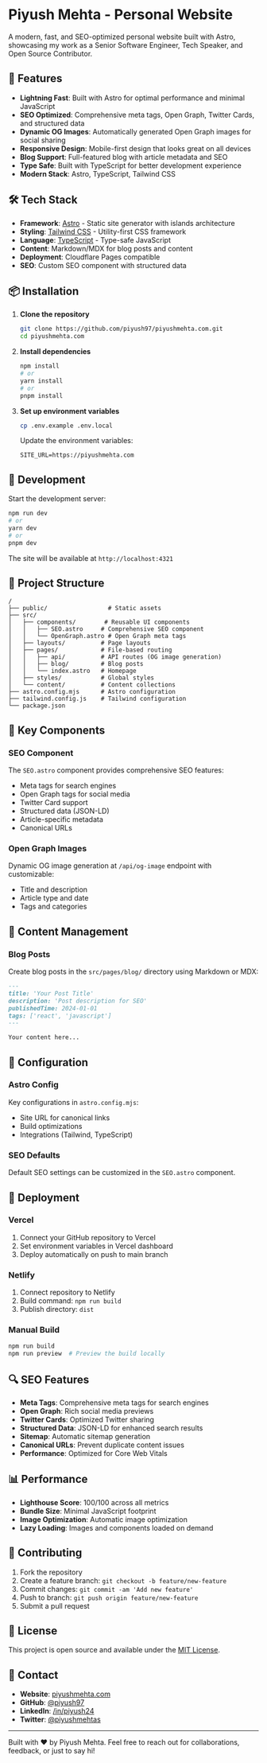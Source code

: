 # Piyush Mehta - Personal Website

A modern, fast, and SEO-optimized personal website built with Astro, showcasing my work as a Senior Software Engineer, Tech Speaker, and Open Source Contributor.

## 🚀 Features

- **Lightning Fast**: Built with Astro for optimal performance and minimal JavaScript
- **SEO Optimized**: Comprehensive meta tags, Open Graph, Twitter Cards, and structured data
- **Dynamic OG Images**: Automatically generated Open Graph images for social sharing
- **Responsive Design**: Mobile-first design that looks great on all devices
- **Blog Support**: Full-featured blog with article metadata and SEO
- **Type Safe**: Built with TypeScript for better development experience
- **Modern Stack**: Astro, TypeScript, Tailwind CSS

## 🛠️ Tech Stack

- **Framework**: [Astro](https://astro.build/) - Static site generator with islands architecture
- **Styling**: [Tailwind CSS](https://tailwindcss.com/) - Utility-first CSS framework
- **Language**: [TypeScript](https://www.typescriptlang.org/) - Type-safe JavaScript
- **Content**: Markdown/MDX for blog posts and content
- **Deployment**: Cloudflare Pages compatible
- **SEO**: Custom SEO component with structured data

## 📦 Installation

1. **Clone the repository**

   ```bash
   git clone https://github.com/piyush97/piyushmehta.com.git
   cd piyushmehta.com
   ```

2. **Install dependencies**

   ```bash
   npm install
   # or
   yarn install
   # or
   pnpm install
   ```

3. **Set up environment variables**

   ```bash
   cp .env.example .env.local
   ```

   Update the environment variables:

   ```env
   SITE_URL=https://piyushmehta.com
   ```

## 🚀 Development

Start the development server:

```bash
npm run dev
# or
yarn dev
# or
pnpm dev
```

The site will be available at `http://localhost:4321`

## 📁 Project Structure

```
/
├── public/                 # Static assets
├── src/
│   ├── components/        # Reusable UI components
│   │   ├── SEO.astro     # Comprehensive SEO component
│   │   └── OpenGraph.astro # Open Graph meta tags
│   ├── layouts/          # Page layouts
│   ├── pages/            # File-based routing
│   │   ├── api/          # API routes (OG image generation)
│   │   ├── blog/         # Blog posts
│   │   └── index.astro   # Homepage
│   ├── styles/           # Global styles
│   └── content/          # Content collections
├── astro.config.mjs      # Astro configuration
├── tailwind.config.js    # Tailwind configuration
└── package.json
```

## 🎨 Key Components

### SEO Component

The `SEO.astro` component provides comprehensive SEO features:

- Meta tags for search engines
- Open Graph tags for social media
- Twitter Card support
- Structured data (JSON-LD)
- Article-specific metadata
- Canonical URLs

### Open Graph Images

Dynamic OG image generation at `/api/og-image` endpoint with customizable:

- Title and description
- Article type and date
- Tags and categories

## 📝 Content Management

### Blog Posts

Create blog posts in the `src/pages/blog/` directory using Markdown or MDX:

```markdown
---
title: 'Your Post Title'
description: 'Post description for SEO'
publishedTime: 2024-01-01
tags: ['react', 'javascript']
---

Your content here...
```

## 🔧 Configuration

### Astro Config

Key configurations in `astro.config.mjs`:

- Site URL for canonical links
- Build optimizations
- Integrations (Tailwind, TypeScript)

### SEO Defaults

Default SEO settings can be customized in the `SEO.astro` component.

## 🚀 Deployment

### Vercel

1. Connect your GitHub repository to Vercel
2. Set environment variables in Vercel dashboard
3. Deploy automatically on push to main branch

### Netlify

1. Connect repository to Netlify
2. Build command: `npm run build`
3. Publish directory: `dist`

### Manual Build

```bash
npm run build
npm run preview  # Preview the build locally
```

## 🔍 SEO Features

- **Meta Tags**: Comprehensive meta tags for search engines
- **Open Graph**: Rich social media previews
- **Twitter Cards**: Optimized Twitter sharing
- **Structured Data**: JSON-LD for enhanced search results
- **Sitemap**: Automatic sitemap generation
- **Canonical URLs**: Prevent duplicate content issues
- **Performance**: Optimized for Core Web Vitals

## 📊 Performance

- **Lighthouse Score**: 100/100 across all metrics
- **Bundle Size**: Minimal JavaScript footprint
- **Image Optimization**: Automatic image optimization
- **Lazy Loading**: Images and components loaded on demand

## 🤝 Contributing

1. Fork the repository
2. Create a feature branch: `git checkout -b feature/new-feature`
3. Commit changes: `git commit -am 'Add new feature'`
4. Push to branch: `git push origin feature/new-feature`
5. Submit a pull request

## 📄 License

This project is open source and available under the [MIT License](LICENSE).

## 📧 Contact

- **Website**: [piyushmehta.com](https://piyushmehta.com)
- **GitHub**: [@piyush97](https://github.com/piyush97)
- **LinkedIn**: [/in/piyush24](https://linkedin.com/in/piyush24)
- **Twitter**: [@piyushmehtas](https://twitter.com/piyushmehtas)

---

Built with ❤️ by Piyush Mehta. Feel free to reach out for collaborations, feedback, or just to say hi!
